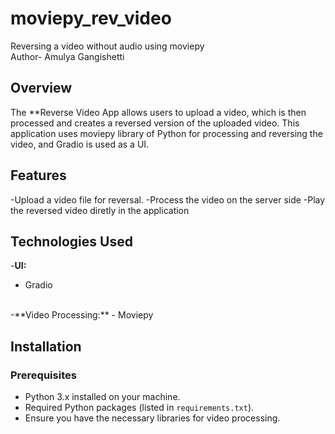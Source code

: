 # moviepy_rev_video
Reversing a video without audio using moviepy
<br>
Author- Amulya Gangishetti
## Overview
The **Reverse Video App allows users to upload a video, which is then processed and creates a reversed version of the uploaded video. This application uses moviepy library of Python for processing and reversing the video, and Gradio is used as a UI.

## Features

-Upload a video file for reversal.
-Process the video on the server side
-Play the reversed video diretly in the application

## Technologies Used
-**UI:**
  - Gradio
<br>
-**Video Processing:**
  - Moviepy

## Installation

### Prerequisites
- Python 3.x installed on your machine.
- Required Python packages (listed in `requirements.txt`).
- Ensure you have the necessary libraries for video processing.
